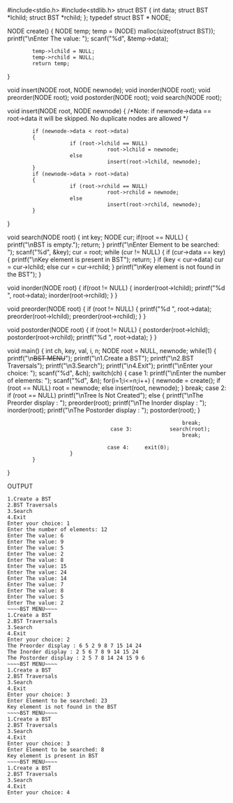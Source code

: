 

#include<stdio.h>
#include<stdlib.h> 
struct BST
{
            int data;
            struct BST *lchild;
            struct BST *rchild;
};
typedef struct BST * NODE;

NODE create()
{
            NODE temp;
            temp = (NODE) malloc(sizeof(struct BST));
            printf("\nEnter The value: ");
            scanf("%d", &temp->data);


            temp->lchild = NULL;
            temp->rchild = NULL;
            return temp;
}

void insert(NODE root, NODE newnode);
void inorder(NODE root);
void preorder(NODE root);
void postorder(NODE root);
void search(NODE root);

void insert(NODE root, NODE newnode)
{
    /*Note: if newnode->data ==  root->data it will be skipped. No duplicate nodes are allowed */
           
            if (newnode->data < root->data)
            {
                        if (root->lchild == NULL)
                                    root->lchild = newnode;
                        else
                                    insert(root->lchild, newnode);
            }
            if (newnode->data > root->data)
            {
                        if (root->rchild == NULL)
                                    root->rchild = newnode;
                        else
                                    insert(root->rchild, newnode);
            }
}


void search(NODE root)
{
            int key;
            NODE cur;
            if(root == NULL)
            {
                        printf("\nBST is empty.");
                        return;
            }
            printf("\nEnter Element to be searched: ");
            scanf("%d", &key);
            cur = root;
            while (cur != NULL)
            {
                        if (cur->data == key)
                        {
                                    printf("\nKey element is present in BST");
                                    return;
                        }
                        if (key < cur->data)
                                    cur = cur->lchild;
                        else
                                    cur = cur->rchild;
            }
            printf("\nKey element is not found in the BST");
}

void inorder(NODE root)
{
            if(root != NULL)
            {
                        inorder(root->lchild);
                        printf("%d ", root->data);
                        inorder(root->rchild);
            }
}

void preorder(NODE root)
{
            if (root != NULL)
            {
                        printf("%d ", root->data);
                        preorder(root->lchild);
                        preorder(root->rchild);
            }
}

void postorder(NODE root)
{
            if (root != NULL)
            {
                        postorder(root->lchild);
                        postorder(root->rchild);
                        printf("%d ", root->data);
            }
}


void main()
{
            int ch, key, val, i, n;
            NODE root = NULL, newnode;
            while(1)
            {
                        printf("\n~~~~BST MENU~~~~");
                        printf("\n1.Create a BST");
                        printf("\n2.BST Traversals");
                        printf("\n3.Search");
                        printf("\n4.Exit");
                        printf("\nEnter your choice: ");
                        scanf("%d", &ch);
                        switch(ch)
                        {
                                    case 1:             printf("\nEnter the number of elements: ");
                                                            scanf("%d", &n);
                                                            for(i=1;i<=n;i++)
                                                            {
                                                                        newnode = create();
                                                                        if (root == NULL)
                                                                                    root = newnode;
                                                                        else
                                                                                    insert(root, newnode);
                                                            }
                                                            break;
                                     case 2:             if (root == NULL)
                                                                       printf("\nTree Is Not Created");
                                                            else
                                                            {
                                                                        printf("\nThe Preorder display : ");
                                                                        preorder(root);
                                                                        printf("\nThe Inorder display : ");
                                                                        inorder(root);
                                                                        printf("\nThe Postorder display : ");
                                                                        postorder(root);
                                                            }

                                                            break;
                                     case 3:            search(root);
                                                            break;
                                     
                                    case 4:     exit(0);
                        }
            }
}

OUTPUT

~~~~BST MENU~~~~
1.Create a BST
2.BST Traversals
3.Search
4.Exit
Enter your choice: 1
Enter the number of elements: 12
Enter The value: 6
Enter The value: 9
Enter The value: 5
Enter The value: 2
Enter The value: 8
Enter The value: 15
Enter The value: 24
Enter The value: 14
Enter The value: 7
Enter The value: 8
Enter The value: 5
Enter The value: 2
~~~~BST MENU~~~~
1.Create a BST
2.BST Traversals
3.Search
4.Exit
Enter your choice: 2
The Preorder display : 6 5 2 9 8 7 15 14 24 
The Inorder display : 2 5 6 7 8 9 14 15 24 
The Postorder display : 2 5 7 8 14 24 15 9 6 
~~~~BST MENU~~~~
1.Create a BST
2.BST Traversals
3.Search
4.Exit
Enter your choice: 3
Enter Element to be searched: 23
Key element is not found in the BST
~~~~BST MENU~~~~
1.Create a BST
2.BST Traversals
3.Search
4.Exit
Enter your choice: 3
Enter Element to be searched: 8
Key element is present in BST
~~~~BST MENU~~~~
1.Create a BST
2.BST Traversals
3.Search
4.Exit
Enter your choice: 4
